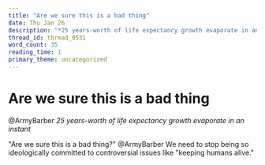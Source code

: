 ```yaml
---
title: "Are we sure this is a bad thing"
date: Thu Jan 26
description: "*25 years-worth of life expectancy growth evaporate in an instant* 'Are we sure this is a bad thing?'"
thread_id: thread_0531
word_count: 35
reading_time: 1
primary_theme: uncategorized
---
```


# Are we sure this is a bad thing

@ArmyBarber *25 years-worth of life expectancy growth evaporate in an instant*

"Are we sure this is a bad thing?" @ArmyBarber We need to stop being so ideologically committed to controversial issues like "keeping humans alive."
